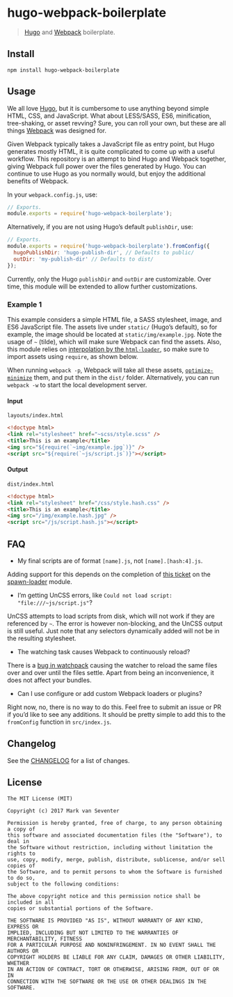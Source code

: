 # hugo-webpack-boilerplate
> [Hugo](https://gohugo.io) and [Webpack](https://webpack.js.org/) boilerplate.

## Install
`npm install hugo-webpack-boilerplate`

## Usage
We all love [Hugo](https://gohugo.io), but it is cumbersome to use anything beyond simple HTML, CSS, and JavaScript. What about LESS/SASS, ES6, minification, tree-shaking, or asset revving? Sure, you can roll your own, but these are all things [Webpack](https://webpack.js.org/) was designed for.

Given Webpack typically takes a JavaScript file as entry point, but Hugo generates mostly HTML, it is quite complicated to come up with a useful workflow. This repository is an attempt to bind Hugo and Webpack together, giving Webpack full power over the files generated by Hugo. You can continue to use Hugo as you normally would, but enjoy the additional benefits of Webpack.

In your `webpack.config.js`, use:

```js
// Exports.
module.exports = require('hugo-webpack-boilerplate');
```

Alternatively, if you are not using Hugo’s default `publishDir`, use:

```js
// Exports.
module.exports = require('hugo-webpack-boilerplate').fromConfig({
  hugoPublishDir: 'hugo-publish-dir', // Defaults to public/
  outDir: 'my-publish-dir' // Defaults to dist/
});
```

Currently, only the Hugo `publishDir` and `outDir` are customizable. Over time, this module will be extended to allow further customizations.

### Example 1
This example considers a simple HTML file, a SASS stylesheet, image, and ES6 JavaScript file. The assets live under `static/` (Hugo’s default), so for example, the image should be located at `static/img/example.jpg`. Note the usage of `~` (tilde), which will make sure Webpack can find the assets. Also, this module relies on [interpolation by the `html-loader`](https://github.com/webpack-contrib/html-loader#interpolation), so make sure to import assets using `require`, as shown below.

When running `webpack -p`, Webpack will take all these assets, [`optimize-minimize`](https://webpack.js.org/guides/production-build/) them, and put them in the `dist/` folder. Alternatively, you can run `webpack -w` to start the local development server.

#### Input
`layouts/index.html`
```html
<!doctype html>
<link rel="stylesheet" href="~scss/style.scss" />
<title>This is an example</title>
<img src="${require(`~img/example.jpg`)}" />
<script src="${require(`~js/script.js`)}"></script>
```

#### Output
`dist/index.html`
```html
<!doctype html>
<link rel="stylesheet" href="/css/style.hash.css" />
<title>This is an example</title>
<img src="/img/example.hash.jpg" />
<script src="/js/script.hash.js"></script>
```

## FAQ
* My final scripts are of format `[name].js`, not `[name].[hash:4].js`.

Adding support for this depends on the completion of [this ticket](https://github.com/erikdesjardins/spawn-loader/issues) on the [spawn-loader](https://github.com/erikdesjardins/spawn-loader) module.

* I’m getting UnCSS errors, like `Could not load script: "file:///~js/script.js"`?

UnCSS attempts to load scripts from disk, which will not work if they are referenced by `~`. The error is however non-blocking, and the UnCSS output is still useful. Just note that any selectors dynamically added will not be in the resulting stylesheet.

* The watching task causes Webpack to continuously reload?

There is a [bug in watchpack](https://github.com/webpack/watchpack/issues/25) causing the watcher to reload the same files over and over until the files settle. Apart from being an inconvenience, it does not affect your bundles.

* Can I use configure or add custom Webpack loaders or plugins?

Right now, no, there is no way to do this. Feel free to submit an issue or PR if you’d like to see any additions. It should be pretty simple to add this to the `fromConfig` function in `src/index.js`.

## Changelog
See the [CHANGELOG](./CHANGELOG.md) for a list of changes.

## License
    The MIT License (MIT)

    Copyright (c) 2017 Mark van Seventer

    Permission is hereby granted, free of charge, to any person obtaining a copy of
    this software and associated documentation files (the "Software"), to deal in
    the Software without restriction, including without limitation the rights to
    use, copy, modify, merge, publish, distribute, sublicense, and/or sell copies of
    the Software, and to permit persons to whom the Software is furnished to do so,
    subject to the following conditions:

    The above copyright notice and this permission notice shall be included in all
    copies or substantial portions of the Software.

    THE SOFTWARE IS PROVIDED "AS IS", WITHOUT WARRANTY OF ANY KIND, EXPRESS OR
    IMPLIED, INCLUDING BUT NOT LIMITED TO THE WARRANTIES OF MERCHANTABILITY, FITNESS
    FOR A PARTICULAR PURPOSE AND NONINFRINGEMENT. IN NO EVENT SHALL THE AUTHORS OR
    COPYRIGHT HOLDERS BE LIABLE FOR ANY CLAIM, DAMAGES OR OTHER LIABILITY, WHETHER
    IN AN ACTION OF CONTRACT, TORT OR OTHERWISE, ARISING FROM, OUT OF OR IN
    CONNECTION WITH THE SOFTWARE OR THE USE OR OTHER DEALINGS IN THE SOFTWARE.